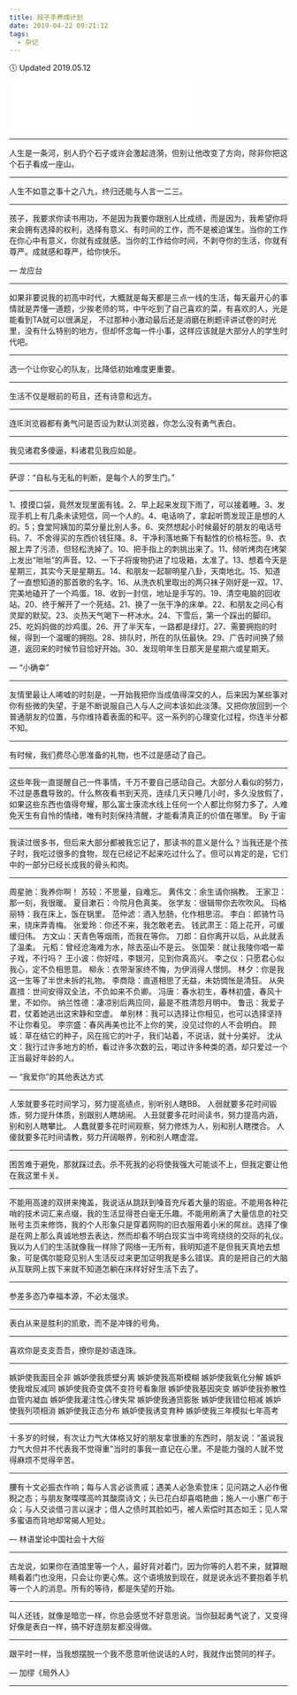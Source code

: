```yaml
---
title: 段子手养成计划
date: 2019-04-22 09:21:12
tags: 
  - 杂记
---
```

🕔 Updated 2019.05.12

<iframe frameborder="no" border="0" marginwidth="0" marginheight="0" width=330 height=86 src="//music.163.com/outchain/player?type=2&id=1357582780&auto=0&height=66"></iframe>

***
人生是一条河，别人扔个石子或许会激起涟漪，但别让他改变了方向，除非你把这个石子看成一座山。
***
人生不如意之事十之八九，终归还能与人言一二三。
<!--more-->
***
孩子，我要求你读书用功，不是因为我要你跟别人比成绩，而是因为，我希望你将来会拥有选择的权利，选择有意义、有时间的工作，而不是被迫谋生。当你的工作在你心中有意义，你就有成就感。当你的工作给你时间，不剥夺你的生活，你就有尊严。成就感和尊严，给你快乐。

— 龙应台
***
如果非要说我的初高中时代，大概就是每天都是三点一线的生活，每天最开心的事情就是弄懂一道题，少挨老师的骂，中午吃到了自己喜欢的菜，有喜欢的人，光是能看到TA就可以很满足， 不过那种小激动最后还是消磨在刷题评讲试卷的时光里，没有什么特别的地方，但却怀念每一件小事，这样应该就是大部分人的学生时代吧。
***
选一个让你安心的队友，比降低初始难度更重要。
***
生活不仅是眼前的苟且，还有诗意和远方。
***
连IE浏览器都有勇气问是否设为默认浏览器，你怎么没有勇气表白。
***
我见诸君多傻逼，料诸君见我应如是。
***
萨谬：“自私与无私的判断，是每个人的罗生门。”
***
1、摸摸口袋，竟然发现里面有钱。2、早上起来发现下雨了，可以接着睡。3、发现手机上有几条未读短信，同一个人的。4、电话响了，拿起听筒发现正是想的人的。5；食堂阿姨加的菜分量比别人多。6、突然想起小时候最好的朋友的电话号码。7、不舍得买的东西价钱狂降。8、干净利落地撕下有黏性的价格标签。9、衣服上弄了污渍，但轻松洗掉了。10、把手指上的刺挑出来了。11、倾听烤肉在烤架上发出“咝咝”的声音。12、一下子将废物扔进了垃圾箱，太准了。13、想着今天是星期三，其实今天是星期五。14、和朋友一起聊明星八卦，天南地北。15、知道了一直想知道的那首歌的名字。16、从洗衣机里取出的两只袜子刚好是一双。17、完美地磕开了一个鸡蛋。18、收到一封信，地址是手写的。19、清空电脑的回收站。20、终于解开了一个死结。21、换了一张干净的床单。22、和朋友之间心有灵犀的默契。23、炎热天气喝下一杯冰水。24、下雪后，第一个踩出的脚印。25、吃妈妈做的炒鸡蛋。26、开了半天车，一路都是绿灯。27、需要拥抱的时候，得到一个温暖的拥抱。28、排队时，所在的队伍最快。29、广告时间换了频道，返回来的时候节目恰好开始。30、发现明年生日那天是星期六或星期天。

— “小确幸”
***
友情里最让人唏嘘的时刻是，一开始我把你当成值得深交的人，后来因为某些事对你有些微的失望，于是不断说服自己人与人之间本该如此淡薄。又把你放回到一个普通朋友的位置，与你维持着表面的和平。这一系列的心理变化过程，你连半分都不知。
***
有时候，我们费尽心思准备的礼物，也不过是感动了自己。
***
这些年我一直提醒自己一件事情，千万不要自己感动自己。大部分人看似的努力，不过是愚蠢导致的。什么熬夜看书到天亮，连续几天只睡几小时，多久没放假了，如果这些东西也值得夸耀，那么富士康流水线上任何一个人都比你努力多了。人难免天生有自怜的情绪，唯有时刻保持清醒，才能看清真正的价值在哪里。  By 于宙
***
我读过很多书，但后来大部分都被我忘记了，那读书的意义是什么？当我还是个孩子时，我吃过很多的食物，现在已经记不起来吃过什么了。但可以肯定的是，它们中的一部分已经长成我的骨头和肉。
***
周星驰：我养你啊！
苏较：不思量，自难忘。
黄伟文：余生请你捐教。
王家卫：那一刻，我很暖。
夏目漱石：今院月色真美。
张学友：很辑带你去吹吹风。
玛格丽特：我在床上，饭在锅里。
范仲滤：酒入愁肠，化作相思沼。
李白：郎骑竹马来，绕床弄青梅。
张爱玲：你还不来，我怎敢老去。
钱武肃王：陌上花开，可缓缓归伟。
方文山：天青色等烟雨，而我在等你。
刀郎：自你离开以后，从此就丢了温柔。
元稻：曾经沧海难为水，除去巫山不是云。
张国荣：就让我陵你唱一辈子戏，不行吗？
王小波：你好哇，李银河，见到你真高兴。
李之仪：只愿君心似我心，定不负相思意。
柳永：衣带渐家终不悔，为伊消得人憬悯。
林夕：你是我这一生等了半世未拆的礼物。
李商隐：直道相思了无益，未妨惆怅是清狂。
从央嘉措：世间安得双全法，不负如来不负卿。
冯唐：春水初生，春林初盛，春风十里，不如你。
纳兰性德：凄凉别后两应同，最是不胜清怨月明中。
鲁迅：我爱子君，仗着她逃出这宋静和空虚。
单别林：我可以选择让你相见，也可以选择坚持不让你看见。
李宗盛：春风再美也比不上你的笑，没见过你的人不会明白。
顾城：草在结它的种子，风在摇它的叶子，我们站着，不说话，就十分美好。
沈从文：我行过许多地方的桥，看过许多次数的云，喝过许多种类的酒，却只爱过一个正当最好年龄的人。

— “我爱你”的其他表达方式
***
人笨就要多花时间学习，努力提高绩点，别听别人瞎BB。
人弱就要多花时间锻炼，努力提升体质，别跟别人瞎胡闹。
人丑就要多花时间读书，努力提高内涵，别和别人瞎攀比。
人蠢就要多花时间观察，努力修炼为人，别和别人瞎搅合。
人傻就要多花时间请教，努力开阔眼界，别和别人瞎虚混。
***
困苦难于避免，那就踩过去。杀不死我的必将使我强大可能谈不上，但我定要让他在我这里卡关。
***
不能用高速的双拼来掩盖，我说话从跳跃到嗓音充斥着大量的瑕疵。不能用各种花哨的技术词汇来点缀，我的生活显得苍白毫无乐趣。不能用刷满了大量信息的社交账号主页来修饰，我的个人形象只是穿着网购的旧衣服用着小米的屌丝。选择了像是在网上那么真诚地想去表达，然而却看不明白现实当中弯弯绕绕的交际的礼仪。我以为人们的生活就像我一样除了网络一无所有，我明知道不是但我天真地去想象，可是偶尔能窥见别人生活反过来更加证明我是多么错误。真的是把自己的大脑从互联网上拔下来就不知道怎躺在床样好好生活下去了。
***
参差多态乃幸福本源，不必太强求。
***
表白从来是胜利的凯歌，而不是冲锋的号角。
***
喜欢你是支支吾吾，撩你是妙语连珠。
***
嫉妒使我面目全非
嫉妒使我质壁分离
嫉妒使我高斯模糊
嫉妒使我氧化分解
嫉妒使我增反减同
嫉妒使我奇变偶不变符号看象限
嫉妒使我基因突变
嫉妒使我弥散性血管内凝血
嫉妒使我灌注性心律失常
嫉妒使我通货膨胀
嫉妒使我错位相减
嫉妒使我列项相消
嫉妒使我正态分布
嫉妒使我诱变育种
嫉妒使我三年模拟七年高考
***
十多岁的时候，有次让力气大体格又好的朋友拿很重的东西时，朋友说：“虽说我力气大但并不代表我不觉得重”当时的事我一直记在心里。不是能力强的人就不觉得麻烦不觉得辛苦。
***
腰有十文必振衣作响；每与人言必谈贵戚；遇美人必急索登床；见问路之人必作傲睨之态；与朋友聚喋喋高吟其酸腐诗文；头已花白却喜唱艳曲；施人一小惠广布于众；与人交谈借刁言以逞才；借人之债时其脸如丐，被人索偿时其态如王；见人常多蜜语而背地却常揭人短处。

— 林语堂论中国社会十大俗
***
古龙说，如果你在酒馆里等一个人，最好背对着门，因为你等的人若不来，就算眼睛看着门也没用，只会让你更心焦。这个语境放到现在，就是说永远不要抱着手机等一个人的消息。所有的等待，都是失望的开始。
***
叫人还钱，就像是暗恋一样，你总会感觉不好意思说。当你鼓起勇气说了，又变得好像是表白一样，搞不好连朋友都没得做。
***
跟平时一样，当我想摆脱一个我不愿意听他说话的人时，我就作出赞同的样子。

— 加缪《局外人》
***